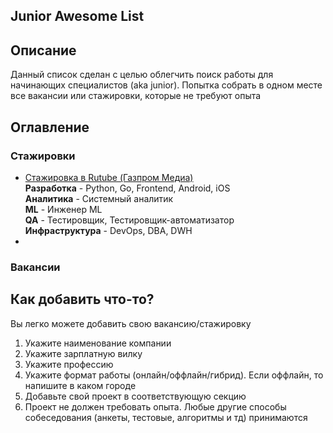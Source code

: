 **Junior Awesome List**
---

Описание
---
Данный список сделан с целью облегчить поиск работы для начинающих специалистов (aka junior). Попытка собрать в одном месте все вакансии или стажировки, которые не требуют опыта

Оглавление
---
### **Стажировки**
* [Стажировка в Rutube (Газпром Медиа)](https://intern-career.ru/)\
**Разработка** - Python, Go, Frontend, Android, iOS\
**Аналитика** - Системный аналитик\
**ML** - Инженер ML\
**QA** - Тестировщик, Тестировщик-автоматизатор\
**Инфраструктура** - DevOps, DBA, DWH
*

### **Вакансии**

Как добавить что-то?
---
Вы легко можете добавить свою вакансию/стажировку

1. Укажите наименование компании
2. Укажите зарплатную вилку
3. Укажите профессию
4. Укажите формат работы (онлайн/оффлайн/гибрид). Если оффлайн, то напишите в каком городе
4. Добавьте свой проект в соответствующую секцию
4. Проект не должен требовать опыта. Любые другие способы собеседования (анкеты, тестовые, алгоритмы и тд) принимаются